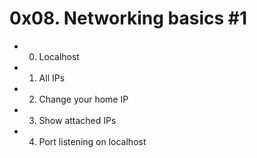 # 0x08. Networking basics #1

* 0. Localhost

* 1. All IPs

* 2. Change your home IP

* 3. Show attached IPs

* 4. Port listening on localhost
